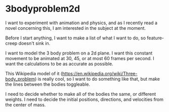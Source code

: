 # 3bodyproblem2d
I want to experiment with animation and physics, and as I recently read a novel concerning this, I am interested in the subject at the moment.

Before I start anything, I want to make a list of what I want to do, so feature-creep doesn't sink in.

I want to model the 3 body problem on a 2d plane.
I want this constant movement to be animated at 30, 45, or at most 60 frames per second.
I want the calculations to be as accurate as possible.

This Wikipedia model of it (https://en.wikipedia.org/wiki/Three-body_problem) is really cool, so I want to do something like that, but make the lines between the bodies toggleable.

I need to decide whether to make all of the bodies the same, or different weights.
I need to decide the initial positions, directions, and velocities from the center of mass.
